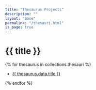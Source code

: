 ```yaml
---
title: "Thesaurus Projects"
description: ""
layout: "base"
permalink: "/thesauri.html"
is_page: true
---
```

<h1 class="max-w-xl text-3xl uppercase md:pt-12 pt-6 pb-2 tracking-wide">{{ title }}</h1>
<div class="wavy bg-coffee basis-full h-12 w-3/4 mx-auto md:mx-0 mb-8"></div>


{% for thesaurus in collections.thesauri %}
<ul class="py-2 text-pretty list-disc list-inside">
  <li>
    <a href="{{ '/thesauri' | url }}/{{ thesaurus.data.tID }}" class="text-coyote hover:border-b-2 hover:border-coffee font-semibold">{{ thesaurus.data.title }}</a>
  </li>
</ul>
{% endfor %}
